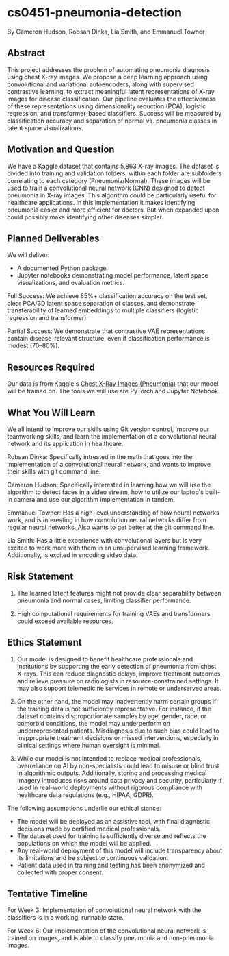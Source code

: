 # cs0451-pneumonia-detection
By Cameron Hudson, Robsan Dinka, Lia Smith, and Emmanuel Towner

## Abstract

This project addresses the problem of automating pneumonia diagnosis using chest X-ray images. We propose a deep learning approach using convolutional and variational autoencoders, along with supervised contrastive learning, to extract meaningful latent representations of X-ray images for disease classification. Our pipeline evaluates the effectiveness of these representations using dimensionality reduction (PCA), logistic regression, and transformer-based classifiers. Success will be measured by classification accuracy and separation of normal vs. pneumonia classes in latent space visualizations.

## Motivation and Question

We have a Kaggle dataset that contains 5,863 X-ray images. The dataset is divided into training and validation folders, within each folder are subfolders correlating to each category (Pneumonia/Normal). These images will be used to train a convolutional neural network (CNN) designed to detect pneumonia in X-ray images. This algorithm could be particularly useful for healthcare applications. In this implementation it makes identifying pneumonia easier and more efficient for doctors. But when expanded upon could possibly make identifying other diseases simpler.

## Planned Deliverables

We will deliver:
* A documented Python package.
* Jupyter notebooks demonstrating model performance, latent space visualizations, and evaluation metrics.

Full Success: We achieve 85%+ classification accuracy on the test set, clear PCA/3D latent space separation of classes, and demonstrate transferability of learned embeddings to multiple classifiers (logistic regression and transformer).

Partial Success: We demonstrate that contrastive VAE representations contain disease-relevant structure, even if classification performance is modest (70–80%).


## Resources Required

Our data is from Kaggle's [Chest X-Ray Images (Pneumonia)](https://www.kaggle.com/datasets/paultimothymooney/chest-xray-pneumonia) that our model will be trained on. The tools we will use are PyTorch and Jupyter Notebook.

## What You Will Learn

We all intend to improve our skills using Git version control, improve our teamworking skills, and learn the implementation of a convolutional neural network and its application in healthcare.

Robsan Dinka: Specifically intrested in the math that goes into the implementation of a convolutional neural network, and wants to improve their skills with git command line.

Cameron Hudson: Specifically interested in learning how we will use the algorithm to detect faces in a video stream, how to utilize our laptop's built-in camera and use our algorithm implementation in tandem. 

Emmanuel Towner: Has a high-level understanding of how neural networks work, and is interesting in how convolution neural networks differ from regular neural networks. Also wants to get better at the git command line.

Lia Smith: Has a little experience with convolutional layers but is very excited to work more with them in an unsupervised learning framework. Additionally, is excited in encoding video data. 

## Risk Statement

1. The learned latent features might not provide clear separability between pneumonia and normal cases, limiting classifier performance.

2. High computational requirements for training VAEs and transformers could exceed available resources.


## Ethics Statement
1. Our model is designed to benefit healthcare professionals and institutions by supporting the early detection of pneumonia from chest X-rays. This can reduce diagnostic delays, improve treatment outcomes, and relieve pressure on radiologists in resource-constrained settings. It may also support telemedicine services in remote or underserved areas.

2. On the other hand, the model may inadvertently harm certain groups if the training data is not sufficiently representative. For instance, if the dataset contains disproportionate samples by age, gender, race, or comorbid conditions, the model may underperform on underrepresented patients. Misdiagnosis due to such bias could lead to inappropriate treatment decisions or missed interventions, especially in clinical settings where human oversight is minimal.

3. While our model is not intended to replace medical professionals, overreliance on AI by non-specialists could lead to misuse or blind trust in algorithmic outputs. Additionally, storing and processing medical imagery introduces risks around data privacy and security, particularly if used in real-world deployments without rigorous compliance with healthcare data regulations (e.g., HIPAA, GDPR).

The following assumptions underlie our ethical stance:

* The model will be deployed as an assistive tool, with final diagnostic decisions made by certified medical professionals.
* The dataset used for training is sufficiently diverse and reflects the populations on which the model will be applied.
* Any real-world deployment of this model will include transparency about its limitations and be subject to continuous validation.
* Patient data used in training and testing has been anonymized and collected with proper consent.




## Tentative Timeline
For Week 3: Implementation of convolutional neural network with the classifiers is in a working, runnable state.

For Week 6: Our implementation of the convolutional neural network is trained on images, and is able to classify pneumonia and non-pneumonia images.
